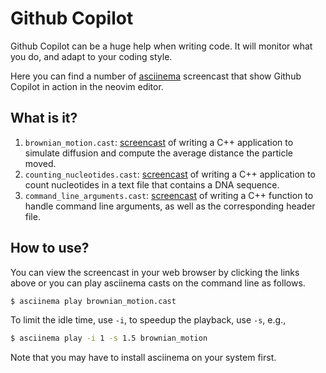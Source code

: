 # Github Copilot

Github Copilot can be a huge help when writing code.
It will monitor what you do, and adapt to your coding style.

Here you can find a number of [asciinema](https://asciinema.org/)
screencast that show Github Copilot in action in the neovim editor.


## What is it?

1. `brownian_motion.cast`: [screencast](https://asciinema.org/a/Qn86ge2bxYLnn8cUFF7uumq1f)
   of writing a C++ application to simulate diffusion and compute the
   average distance the particle moved.
1. `counting_nucleotides.cast`: [screencast](https://asciinema.org/a/598907)
   of writing a C++ application to count nucleotides in a text file that contains a
   DNA sequence.
1. `command_line_arguments.cast`: [screencast](https://asciinema.org/a/613753) of writing
   a C++ function to handle command line arguments, as well as the corresponding header
   file.

## How to use?

You can view the screencast in your web browser by clicking the links above or
you can play asciinema casts on the command line as follows.

```bash
$ asciinema play brownian_motion.cast
```

To limit the idle time, use `-i`, to speedup the playback, use `-s`, e.g.,
```bash
$ asciinema play -i 1 -s 1.5 brownian_motion
```

Note that you may have to install asciinema on your system first.
